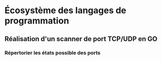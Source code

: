 # Écosystème des langages de programmation
## Réalisation d'un scanner de port TCP/UDP en GO
### Répertorier les états possible des ports
